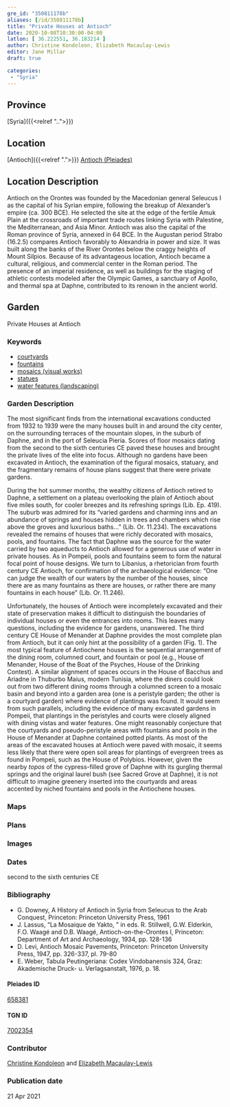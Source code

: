 ```yaml
---
gre_id: "350811178b"
aliases: [/id/350811178b]
title: "Private Houses at Antioch"
date: 2020-10-08T10:30:00-04:00
latlon: [ 36.222551, 36.183214 ]
author: Christine Kondoleon, Elizabeth Macaulay-Lewis
editor: Jane Millar
draft: true

categories:
 - "Syria"
---
```


## Province
[Syria]({{<relref "..">}})

## Location

[Antioch]({{<relref ".">}})
[Antioch (Pleiades)](https://pleiades.stoa.org/places/658381)

<!--### Location Description-->

## Location Description
Antioch on the Orontes was founded by the Macedonian general Seleucus I as the capital of his Syrian empire, following the breakup of Alexander’s empire (ca. 300 BCE).  He selected the site at the edge of the fertile Amuk Plain at the crossroads of important trade routes linking Syria with Palestine, the Mediterranean, and Asia Minor. Antioch was also the capital of the Roman province of Syria, annexed in 64 BCE. In the Augustan period Strabo (16.2.5) compares Antioch favorably to Alexandria in power and size. It was built along the banks of the River Orontes below the craggy heights of Mount Silpios. Because of its advantageous location, Antioch became a cultural, religious, and commercial center in the Roman period. The presence of an imperial residence, as well as buildings for the staging of athletic contests modeled after the Olympic Games, a sanctuary of Apollo, and thermal spa at Daphne, contributed to its renown in the ancient world.

<!--## Sublocation-->

<!--### Sublocation Description-->

<!-- DESCRIPTION -->

## Garden
Private Houses at Antioch

### Keywords
- [courtyards](http://vocab.getty.edu/page/aat/300004095)
- [fountains](http://vocab.getty.edu/page/aat/300006179)
- [mosaics (visual works)](http://vocab.getty.edu/page/aat/300015342)
- [statues](http://vocab.getty.edu/page/aat/300047600)
- [water features (landscaping)](http://vocab.getty.edu/page/aat/300180674)

### Garden Description
The most significant finds from the international excavations conducted from 1932 to 1939 were the many houses built in and around the city center, on the surrounding terraces of the mountain slopes, in the suburb of Daphne, and in the port of Seleucia Pieria. Scores of floor mosaics dating from the second to the sixth centuries CE paved these houses and brought the private lives of the elite into focus. Although no gardens have been excavated in Antioch, the examination of the figural mosaics, statuary, and the fragmentary remains of house plans suggest that there were private gardens.

During the hot summer months, the wealthy citizens of Antioch retired to Daphne, a settlement on a plateau overlooking the plain of Antioch about five miles south, for cooler breezes and its refreshing springs (Lib. Ep. 419). The suburb was admired for its “varied gardens and charming inns and an abundance of springs and houses hidden in trees and chambers which rise above the groves and luxurious baths…” (Lib. Or. 11.234). The excavations revealed the remains of houses that were richly decorated with mosaics, pools, and fountains. The fact that Daphne was the source for the water carried by two aqueducts to Antioch allowed for a generous use of water in private houses. As in Pompeii, pools and fountains seem to form the natural focal point of house designs. We turn to Libanius, a rhetorician from fourth century CE Antioch, for confirmation of the archaeological evidence: “One can judge the wealth of our waters by the number of the houses, since there are as many fountains as there are houses, or rather there are many fountains in each house” (Lib. Or. 11.246).

Unfortunately, the houses of Antioch were incompletely excavated and their state of preservation makes it difficult to distinguish the boundaries of individual houses or even the entrances into rooms. This leaves many questions, including the evidence for gardens, unanswered. The third century CE House of Menander at Daphne provides the most complete plan from Antioch, but it can only hint at the possibility of a garden (Fig. 1). The most typical feature of Antiochene houses is the sequential arrangement of the dining room, columned court, and fountain or pool (e.g., House of Menander, House of the Boat of the Psyches, House of the Drinking Contest). A similar alignment of spaces occurs in the House of Bacchus and Ariadne in Thuburbo Maius, modern Tunisia, where the diners could look out from two different dining rooms through a columned screen to a mosaic basin and beyond into a garden area (one is a peristyle garden; the other is a courtyard garden) where evidence of plantings was found. It would seem from such parallels, including the evidence of many excavated gardens in Pompeii, that plantings in the peristyles and courts were closely aligned with dining vistas and water features. One might reasonably conjecture that the courtyards and pseudo-peristyle areas with fountains and pools in the House of Menander at Daphne contained potted plants. As most of the areas of the excavated houses at Antioch were paved with mosaic, it seems less likely that there were open soil areas for plantings of evergreen trees as found in Pompeii, such as the House of Polybios. However, given the nearby *topos* of the cypress-filled grove of Daphne with its gurgling thermal springs and the original laurel bush (see Sacred Grove at Daphne), it is not difficult to imagine greenery inserted into the courtyards and areas accented by niched fountains and pools in the Antiochene houses.

### Maps

<!--
{{< figure src="IMG_URL" alt="ALT_TEXT" title="CAPTION" >}}
-->

### Plans
<!--
{{< figure src="IMG_URL" alt="ALT_TEXT" title="CAPTION" >}}
-->

### Images

<!--
{{< figure src="IMG_URL" alt="ALT_TEXT" title="CAPTION" >}}
-->

### Dates
second to the sixth centuries CE

### Bibliography
- G. Downey,  A History of Antioch in Syria from Seleucus to the Arab Conquest, Princeton: Princeton University Press, 1961
- J. Lassus, “La Mosaique de Yakto, ” in eds. R. Stillwell, G.W. Elderkin, F.O. Waagé and D.B. Waagé, Antioch-on-the-Orontes I, Princeton: Department of Art and Archaeology, 1934, pp. 128-136
- D. Levi, Antioch Mosaic Pavements, Princeton: Princeton University Press, 1947, pp. 326-337, pl. 79-80
- E. Weber,  Tabula Peutingeriana: Codex Vindobanensis 324, Graz: Akademische Druck- u. Verlagsanstalt, 1976, p. 18.

<!--#### Periodo ID-->

<!-- [PERIODO_ID](https://pleiades.stoa.org/places/PLEIADES_ID) -->

#### Pleiades ID

[658381](https://pleiades.stoa.org/places/658381)

#### TGN ID
[7002354](http://vocab.getty.edu/page/tgn/7002354)

### Contributor
[Christine Kondoleon](#) and [Elizabeth Macaulay-Lewis](#)

### Publication date

21 Apr 2021

<!--### Related articles-->

<!-- Links to other related articles. Leave blank for now -->